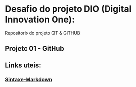 # Desafio do projeto DIO  (Digital Innovation One):
  Repositorio do projeto GIT & GITHUB

## Projeto 01 - GitHub
## Links uteis: 
  ### [Sintaxe-Markdown](https://www.markdownguide.org/basic-syntax/)



